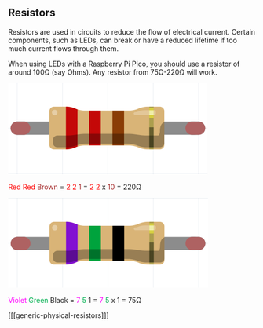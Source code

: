 ## Resistors

Resistors are used in circuits to reduce the flow of electrical current. Certain components, such as LEDs, can break or have a reduced lifetime if too much current flows through them. 

When using LEDs with a Raspberry Pi Pico, you should use a resistor of around 100Ω (say Ohms). Any resistor from 75Ω-220Ω will work.

![resistor showing bands of red, red, brown](images/220-resistor.png)

<span><span style="color: #ff0000;">Red</span>&nbsp;<span style="color: #ff0000;">Red</span>&nbsp;<span style="color: #a52a2a;">Brown</span>&nbsp;=&nbsp;<span style="color: #ff0000;">2</span>&nbsp;<span style="color: #ff0000;">2</span>&nbsp;<span style="color: #a52a2a;">1</span>&nbsp;=&nbsp;<span style="color: #ff0000;">2</span>&nbsp;<span style="color: #ff0000;">2</span>&nbsp;x&nbsp;<span style="color: #a52a2a;">10</span> = 220Ω</span>


![resistor showing bands of violet, green, black](images/75-resistor.png)

<span><span style="color: #ff00ff;">Violet</span>&nbsp;<span style="color: #00b050;">Green</span>&nbsp;<span style="color: #222;">Black</span>&nbsp;=&nbsp;<span style="color: #ff00ff;">7</span>&nbsp;<span style="color: #00b050;">5</span>&nbsp;<span style="color:#222;">1</span>&nbsp;=&nbsp;<span style="color: #ff00ff;">7</span>&nbsp;<span style="color: #00b050;">5</span>&nbsp;x&nbsp;<span style="color: #222;">1</span> = 75Ω</span>

[[[generic-physical-resistors]]]

